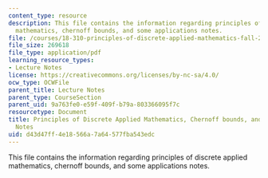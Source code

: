 ```yaml
---
content_type: resource
description: This file contains the information regarding principles of discrete applied
  mathematics, chernoff bounds, and some applications notes.
file: /courses/18-310-principles-of-discrete-applied-mathematics-fall-2013/d43d47ff4e18566a7a64577fba543edc_MIT18_310F13_Ch4.pdf
file_size: 269618
file_type: application/pdf
learning_resource_types:
- Lecture Notes
license: https://creativecommons.org/licenses/by-nc-sa/4.0/
ocw_type: OCWFile
parent_title: Lecture Notes
parent_type: CourseSection
parent_uid: 9a763fe0-e59f-409f-b79a-803366095f7c
resourcetype: Document
title: Principles of Discrete Applied Mathematics, Chernoff bounds, and some applications
  Notes
uid: d43d47ff-4e18-566a-7a64-577fba543edc
---
```

This file contains the information regarding principles of discrete applied mathematics, chernoff bounds, and some applications notes.